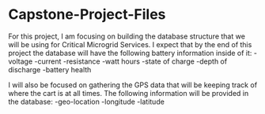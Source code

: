 # Capstone-Project-Files
For this project, I am focusing on building the database structure that we will be using for Critical Microgrid Services. 
I expect that by the end of this project the database will have the following battery information inside of it:
  -voltage
  -current
  -resistance
  -watt hours
  -state of charge
  -depth of discharge
  -battery health
  
I will also be focused on gathering the GPS data that will be keeping track of where the cart is at all times. 
The following information will be provided in the database:
  -geo-location
  -longitude
  -latitude
